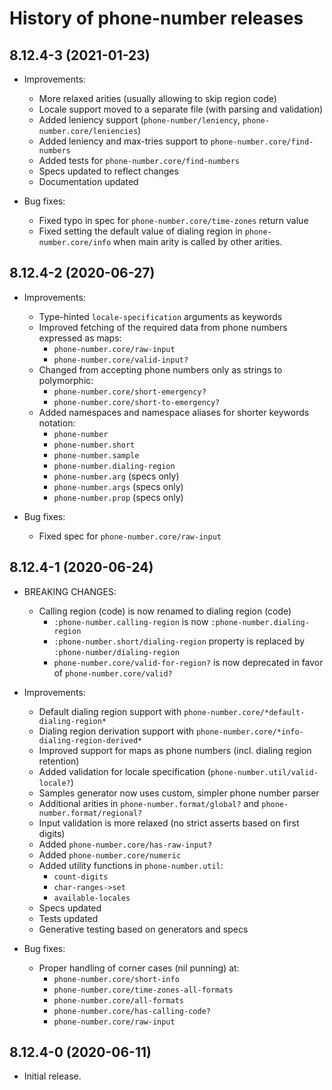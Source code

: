 # History of phone-number releases

## 8.12.4-3 (2021-01-23)

- Improvements:
    * More relaxed arities (usually allowing to skip region code)
    * Locale support moved to a separate file (with parsing and validation)
    * Added leniency support (`phone-number/leniency`, `phone-number.core/leniencies`)
    * Added leniency and max-tries support to `phone-number.core/find-numbers`
    * Added tests for `phone-number.core/find-numbers`
    * Specs updated to reflect changes
    * Documentation updated

- Bug fixes:
    * Fixed typo in spec for `phone-number.core/time-zones` return value
    * Fixed setting the default value of dialing region in `phone-number.core/info`
      when main arity is called by other arities.

## 8.12.4-2 (2020-06-27)

- Improvements:
    * Type-hinted `locale-specification` arguments as keywords
    * Improved fetching of the required data from phone numbers expressed as maps:
      * `phone-number.core/raw-input`
      * `phone-number.core/valid-input?`
    * Changed from accepting phone numbers only as strings to polymorphic:
      * `phone-number.core/short-emergency?`
      * `phone-number.core/short-to-emergency?`
    * Added namespaces and namespace aliases for shorter keywords notation:
      * `phone-number`
      * `phone-number.short`
      * `phone-number.sample`
      * `phone-number.dialing-region`
      * `phone-number.arg` (specs only)
      * `phone-number.args` (specs only)
      * `phone-number.prop` (specs only)

- Bug fixes:
    * Fixed spec for `phone-number.core/raw-input`

## 8.12.4-1 (2020-06-24)

- BREAKING CHANGES:
    * Calling region (code) is now renamed to dialing region (code)
      * `:phone-number.calling-region` is now `:phone-number.dialing-region`
      * `:phone-number.short/dialing-region` property is replaced by
        `:phone-number/dialing-region`
      * `phone-number.core/valid-for-region?` is now deprecated in favor of `phone-number.core/valid?`

- Improvements:
    * Default dialing region support with `phone-number.core/*default-dialing-region*`
    * Dialing region derivation support with `phone-number.core/*info-dialing-region-derived*`
    * Improved support for maps as phone numbers (incl. dialing region retention)
    * Added validation for locale specification (`phone-number.util/valid-locale?`)
    * Samples generator now uses custom, simpler phone number parser
    * Additional arities in `phone-number.format/global?` and
      `phone-number.format/regional?`
    * Input validation is more relaxed (no strict asserts based on first digits)
    * Added `phone-number.core/has-raw-input?`
    * Added `phone-number.core/numeric`
    * Added utility functions in `phone-number.util`:
      - `count-digits`
      - `char-ranges->set`
      - `available-locales`
    * Specs updated
    * Tests updated
    * Generative testing based on generators and specs

- Bug fixes:
    * Proper handling of corner cases (nil punning) at:
      - `phone-number.core/short-info`
      - `phone-number.core/time-zones-all-formats`
      - `phone-number.core/all-formats`
      - `phone-number.core/has-calling-code?`
      - `phone-number.core/raw-input`

## 8.12.4-0 (2020-06-11)

- Initial release.

